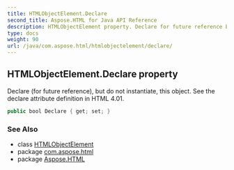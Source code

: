 ```yaml
---
title: HTMLObjectElement.Declare
second_title: Aspose.HTML for Java API Reference
description: HTMLObjectElement property. Declare for future reference but do not instantiate this object. See the declare attribute definition in HTML 4.01
type: docs
weight: 90
url: /java/com.aspose.html/htmlobjectelement/declare/
---
```

## HTMLObjectElement.Declare property

Declare (for future reference), but do not instantiate, this object. See the declare attribute definition in HTML 4.01.

```java
public bool Declare { get; set; }
```

### See Also

* class [HTMLObjectElement](../)
* package [com.aspose.html](../../../com.aspose.html/)
* package [Aspose.HTML](../../../)
